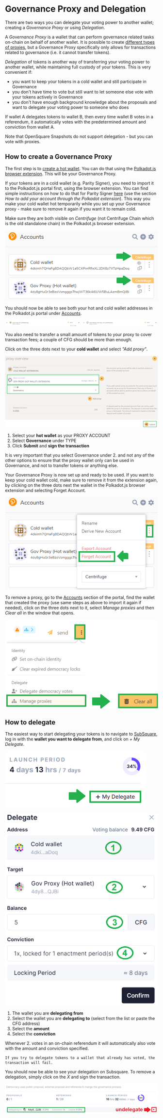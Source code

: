 # Governance Proxy and Delegation

There are two ways you can delegate your voting power to another wallet; creating a *Governance Proxy* or using *Delegation*.

A *Governance Proxy* is a wallet that can perform governance related tasks on-chain on behalf of another wallet. It is possible to create [different types of proxies](https://wiki.polkadot.network/docs/learn-proxies), but a Governance Proxy specifically only allows for transactions related to governance (i.e. it cannot transfer tokens).

*Delegation* of tokens is another way of transferring your voting power to another wallet, while maintaining full custody of your tokens. This is very convenient if:

* you want to keep your tokens in a cold wallet and still participate in Governance
* you don't have time to vote but still want to let someone else vote with your tokens actively in Governance
* you don't have enough background knowledge about the proposals and want to delegate your voting power to someone who does

If wallet A delegates tokens to wallet B, then every time wallet B votes in a referendum, it automatically votes with the predetermined amount and conviction from wallet A. 

Note that OpenSquare Snapshots do not support delegation - but you can vote with proxies.

## How to create a Governance Proxy

The first step is to [create a hot wallet](https://docs.centrifuge.io/use/setup-wallet/). You can do that using the [Polkadot.js browser extension](https://polkadot.js.org/extension/). This will be your Governance Proxy.

If your tokens are in a cold wallet (e.g. Parity Signer), you need to import it to the Polkadot.js portal first, using the browser extension. You can find simple instructions on how to do that for Parity Signer [here](https://support.polkadot.network/support/solutions/articles/65000182010-how-to-add-a-parity-signer-account-on-polkadot-js-ui) (use the section *How to add your account through the Polkadot extension*). This way you make your cold wallet hot temporarily while you set up your Governance proxy - make sure to remove it again if you want it to remain cold.

Make sure they are both visible on *Centrifuge* (not Centrifuge Chain which is the old standalone chain) in the Polkadot.js browser extension.

![](./images/VisibilityJS.png)

You should now be able to see both your hot and cold wallet addresses in the Polkadot.js portal under [Accounts](https://polkadot.js.org/apps/?rpc=wss%3A%2F%2Ffullnode.parachain.centrifuge.io#/accounts). 

![](./images/Accounts.png)

You also need to transfer a small amount of tokens to your proxy to cover transaction fees; a couple of CFG should be more than enough.

Click on the three dots next to your **cold wallet** and select *"Add proxy"*. 

![](./images/Proxy.png)

1. Select your **hot wallet** as your PROXY ACCOUNT
2. Select **Governance** under TYPE 
3. Click **Submit** and **sign the transaction**

It is very important that you select Governance under 2. and not any of the other options to ensure that the proxy wallet only can be used in Governance, and not to transfer tokens or anything else.

Your Governance Proxy is now set up and ready to be used. If you want to keep your cold wallet cold, make sure to remove it from the extension again, by clicking on the three dots next the wallet in the Polkadot.js browser extension and selecting Forget Account.

![](./images/Forget.png)

To remove a proxy, go to the [Accounts](https://polkadot.js.org/apps/?rpc=wss%3A%2F%2Ffullnode.parachain.centrifuge.io#/accounts) section of the portal, find the wallet that created the proxy (use same steps as above to import it again if needed), click on the three dots next to it, select *Manage proxies* and then *Clear all* in the window that opens.

![](./images/ClearProxy.png)

## How to delegate

The easiest way to start delegating your tokens is to navigate to [SubSquare](https://centrifuge.subsquare.io/democracy/referenda), log in with the **wallet you want to delegate from**, and click on *+ My Delegate*.

![](./images/MyDelegate.png)

![](./images/Delegate.png)

1. The wallet you are **delegating from**
2. Select the wallet you are **delegating to** (select from the list or paste the CFG address)
3. Select the **amount**
4. Select the **conviction**

Whenever 2. votes in an on-chain referendum it will automatically also vote with the amount and conviction specified.

```
If you try to delegate tokens to a wallet that already has voted, the transaction will fail.
```

You should now be able to see your delegation on Subsquare. To remove a delegation, simply click on the *X* and sign the transaction.

![](./images/Undelegate.png)